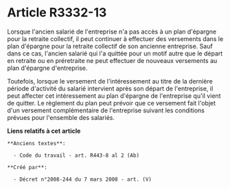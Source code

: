 # Article R3332-13

Lorsque l'ancien salarié de l'entreprise n'a pas accès à un plan d'épargne pour la retraite collectif, il peut continuer à
effectuer des versements dans le plan d'épargne pour la retraite collectif de son ancienne entreprise. Sauf dans ce cas,
l'ancien salarié qui l'a quittée pour un motif autre que le départ en retraite ou en préretraite ne peut effectuer de
nouveaux versements au plan d'épargne d'entreprise.

Toutefois, lorsque le versement de l'intéressement au titre de la dernière période d'activité du salarié intervient après son
départ de l'entreprise, il peut affecter cet intéressement au plan d'épargne de l'entreprise qu'il vient de quitter. Le
règlement du plan peut prévoir que ce versement fait l'objet d'un versement complémentaire de l'entreprise suivant les
conditions prévues pour l'ensemble des salariés.

**Liens relatifs à cet article**

	**Anciens textes**:

	  - Code du travail - art. R443-8 al 2 (Ab)

	**Créé par**:

	  - Décret n°2008-244 du 7 mars 2008 - art. (V)
